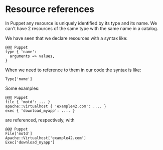 # Resource references
In Puppet any resource is uniquely identified by its type and its name.
We can't have 2 resources of the same type with the same name in a catalog.

We have seen that we declare resources with a syntax like:

    @@@ Puppet
    type { 'name':
      arguments => values,
    }

When we need to reference to them in our code the syntax is like:

    Type['name']

Some examples:

    @@@ Puppet
    file { 'motd': ... }
    apache::virtualhost { 'example42.com': .... }
    exec { 'download_myapp': .... }

are referenced, respectively, with

    @@@ Puppet
    File['motd']
    Apache::Virtualhost['example42.com']
    Exec['download_myapp']
